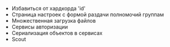 * Избавиться от хардкорда 'id'
* Страница настроек с формой раздачи полномочий группам
* Множественная загрузка файлов
* Сервисы авторизации
* Сериализация объектов в сервисах
* Scout